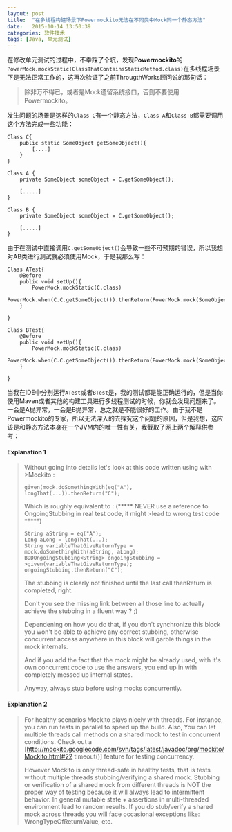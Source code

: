 ```yaml
---
layout: post
title:  "在多线程构建场景下Powermockito无法在不同类中Mock同一个静态方法"
date:   2015-10-14 13:50:39
categories: 软件技术
tags: [Java, 单元测试]
---
```


在修改单元测试的过程中，不幸踩了个坑，发现**Powermockito**的``` PowerMock.mockStatic(ClassThatContainsStaticMethod.class)```在多线程场景下是无法正常工作的，这再次验证了之前ThrougthWorks顾问说的那句话：

>除非万不得已，或者是Mock遗留系统接口，否则不要使用Powermockito。

<!--more-->

发生问题的场景是这样的```Class C```有一个静态方法，```Class A```和```Class B```都需要调用这个方法完成一些功能：

```
Class C{
	public static SomeObject getSomeObject(){
		[....]
	}
}

Class A {
	private SomeObject someObject = C.getSomeObject();

	[.....]
}

Class B {
	private SomeObject someObject = C.getSomeObject();

	[.....]
}
```

由于在测试中直接调用```C.getSomeObject()```会导致一些不可预期的错误，所以我想对AB类进行测试就必须使用Mock，于是我那么写：

```
Class ATest{
	@Before
	public void setUp(){
		PowerMock.mockStatic(C.class)
		PowerMock.when(C.C.getSomeObject()).thenReturn(PowerMock.mock(SomeObject.class))
	}

}

Class BTest{
	@Before
	public void setUp(){
		PowerMock.mockStatic(C.class)
		PowerMock.when(C.C.getSomeObject()).thenReturn(PowerMock.mock(SomeObject.class))
	}

}

```

当我在IDE中分别运行```ATest```或者```BTest```是，我的测试都是能正确运行的，但是当你使用Maven或者其他的构建工具进行多线程测试的时候，你就会发现问题来了。一会是A抛异常，一会是B抛异常，总之就是不能很好的工作。由于我不是Powermockito的专家，所以无法深入的去探究这个问题的原因，但是我想，这应该是和静态方法本身在一个JVM内的唯一性有关，我截取了网上两个解释供参考：

#### Explanation 1

>Without going into details let's look at this code written using with >Mockito :
>
>```
>given(mock.doSomethingWith(eq("A"), longThat(...)).thenReturn("C");
>```
>
>Which is roughly equivalent to :
>(***** NEVER use a reference to OngoingStubbing in real test code, it might >lead to wrong test code *****)
>
>```
>String aString = eq("A");
>Long aLong = longThat(...);
>String variableThatGiveReturnType = mock.doSomethingWith(aString, aLong);
>BDDOngoingStubbing<String> ongoingStubbing = >given(variableThatGiveReturnType);
>ongoingStubbing.thenReturn("C");
>```
>
>The stubbing is clearly not finished until the last call thenReturn is completed, right.
>
>Don't you see the missing link between all those line to actually achieve the stubbing in a fluent way ? ;)
>
>Dependening on how you do that, if you don't synchronize this block you won't be able to achieve any correct stubbing, otherwise concurrent access anywhere in this block will garble things in the mock internals.
>
>And if you add the fact that the mock might be already used, with it's own concurrent code to use the answers, you end up in with completely messed up internal states.
>
>Anyway, always stub before using mocks concurrently.

#### Explanation 2

>For healthy scenarios Mockito plays nicely with threads. For instance, you can run tests in parallel to speed up the build. Also, You can let multiple threads call methods on a shared mock to test in concurrent conditions. Check out a [http://mockito.googlecode.com/svn/tags/latest/javadoc/org/mockito/Mockito.html#22 timeout()] feature for testing concurrency.
>
>However Mockito is only thread-safe in healthy tests, that is tests without multiple threads stubbing/verifying a shared mock. Stubbing or verification of a shared mock from different threads is NOT the proper way of testing because it will always lead to intermittent behavior. In general mutable state + assertions in multi-threaded environment lead to random results. If you do stub/verify a shared mock across threads you will face occasional exceptions like: WrongTypeOfReturnValue, etc.
